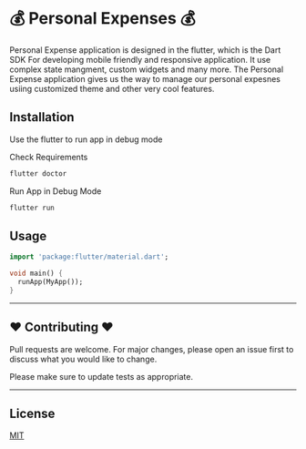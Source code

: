 #  💰 Personal Expenses 💰

Personal Expense application is designed in the flutter, which is the Dart SDK For developing mobile friendly and responsive application. It use complex state mangment, custom widgets and many more. The Personal Expense application gives us the way to manage our personal expesnes usiing customized theme and other very cool features.


## Installation

Use the flutter to run app in debug mode

Check Requirements

```bash
flutter doctor
```

Run App in Debug Mode

```bash
flutter run
```

## Usage

```dart
import 'package:flutter/material.dart';

void main() {
  runApp(MyApp());
}
```
--------------------------------------------------------------------------------

## ♥️️ Contributing ♥️️
Pull requests are welcome. For major changes, please open an issue first to discuss what you would like to change.

Please make sure to update tests as appropriate.

--------------------------------------------------------------------------------

## License
[MIT](https://choosealicense.com/licenses/mit/)

